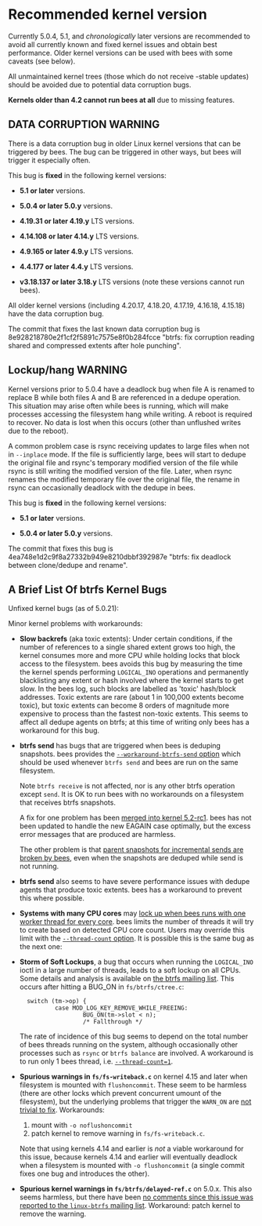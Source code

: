Recommended kernel version
==========================

Currently 5.0.4, 5.1, and *chronologically* later versions are recommended
to avoid all currently known and fixed kernel issues and obtain best
performance.  Older kernel versions can be used with bees with some
caveats (see below).

All unmaintained kernel trees (those which do not receive -stable updates)
should be avoided due to potential data corruption bugs.

**Kernels older than 4.2 cannot run bees at all** due to missing features.

DATA CORRUPTION WARNING
-----------------------

There is a data corruption bug in older Linux kernel versions that can
be triggered by bees.  The bug can be triggered in other ways, but bees
will trigger it especially often.

This bug is **fixed** in the following kernel versions:

* **5.1 or later** versions.

* **5.0.4 or later 5.0.y** versions.

* **4.19.31 or later 4.19.y** LTS versions.

* **4.14.108 or later 4.14.y** LTS versions.

* **4.9.165 or later 4.9.y** LTS versions.

* **4.4.177 or later 4.4.y** LTS versions.

* **v3.18.137 or later 3.18.y** LTS versions (note these versions cannot
run bees).

All older kernel versions (including 4.20.17, 4.18.20, 4.17.19, 4.16.18,
4.15.18) have the data corruption bug.

The commit that fixes the last known data corruption bug is
8e928218780e2f1cf2f5891c7575e8f0b284fcce "btrfs: fix corruption reading
shared and compressed extents after hole punching".


Lockup/hang WARNING
-------------------

Kernel versions prior to 5.0.4 have a deadlock bug when file A is
renamed to replace B while both files A and B are referenced in a
dedupe operation.  This situation may arise often while bees is running,
which will make processes accessing the filesystem hang while writing.
A reboot is required to recover.  No data is lost when this occurs
(other than unflushed writes due to the reboot).

A common problem case is rsync receiving updates to large files when not
in `--inplace` mode.  If the file is sufficiently large, bees will start
to dedupe the original file and rsync's temporary modified version of
the file while rsync is still writing the modified version of the file.
Later, when rsync renames the modified temporary file over the original
file, the rename in rsync can occasionally deadlock with the dedupe
in bees.

This bug is **fixed** in the following kernel versions:

* **5.1 or later** versions.

* **5.0.4 or later 5.0.y** versions.

The commit that fixes this bug is 4ea748e1d2c9f8a27332b949e8210dbbf392987e
"btrfs: fix deadlock between clone/dedupe and rename".



A Brief List Of btrfs Kernel Bugs
---------------------------------

Unfixed kernel bugs (as of 5.0.21):

Minor kernel problems with workarounds:

* **Slow backrefs** (aka toxic extents):  Under certain conditions,
  if the number of references to a single shared extent grows too high,
  the kernel consumes more and more CPU while holding locks that block
  access to the filesystem.  bees avoids this bug by measuring the time
  the kernel spends performing `LOGICAL_INO` operations and permanently
  blacklisting any extent or hash involved where the kernel starts
  to get slow.  In the bees log, such blocks are labelled as 'toxic'
  hash/block addresses.  Toxic extents are rare (about 1 in 100,000
  extents become toxic), but toxic extents can become 8 orders of
  magnitude more expensive to process than the fastest non-toxic
  extents.  This seems to affect all dedupe agents on btrfs; at this
  time of writing only bees has a workaround for this bug.

* **btrfs send** has bugs that are triggered when bees is
  deduping snapshots.  bees provides the [`--workaround-btrfs-send`
  option](options.md) which should be used whenever `btrfs send` and
  bees are run on the same filesystem.

  Note `btrfs receive` is not affected, nor is any other btrfs operation
  except `send`.  It is OK to run bees with no workarounds on a filesystem
  that receives btrfs snapshots.

  A fix for one problem has been [merged into kernel
  5.2-rc1](https://github.com/torvalds/linux/commit/62d54f3a7fa27ef6a74d6cdf643ce04beba3afa7).
  bees has not been updated to handle the new EAGAIN case optimally,
  but the excess error messages that are produced are harmless.

  The other problem is that [parent snapshots for incremental sends
  are broken by bees](https://github.com/Zygo/bees/issues/115), even
  when the snapshots are deduped while send is not running.

* **btrfs send** also seems to have severe performance issues with
  dedupe agents that produce toxic extents.  bees has a workaround to
  prevent this where possible.

* **Systems with many CPU cores** may [lock up when bees runs with one
  worker thread for every core](https://github.com/Zygo/bees/issues/91).
  bees limits the number of threads it will try to create based on
  detected CPU core count.  Users may override this limit with the
  [`--thread-count` option](options.md).  It is possible this is the
  same bug as the next one:

* **Storm of Soft Lockups**, a bug that occurs when running the
  `LOGICAL_INO` ioctl in a large number of threads, leads to a soft lockup
  on all CPUs.  Some details and analysis is available on [the btrfs
  mailing list](https://www.spinics.net/lists/linux-btrfs/msg89326.html).
  This occurs after hitting a BUG_ON in `fs/btrfs/ctree.c`:

        switch (tm->op) {
                case MOD_LOG_KEY_REMOVE_WHILE_FREEING:
                        BUG_ON(tm->slot < n);
                        /* Fallthrough */

  The rate of incidence of this bug seems to depend on the total number
  of bees threads running on the system, although occasionally other
  processes such as `rsync` or `btrfs balance` are involved.  A workaround
  is to run only 1 bees thread, i.e.  [`--thread-count=1`](options.md).

* **Spurious warnings in `fs/fs-writeback.c`** on kernel 4.15 and later
  when filesystem is mounted with `flushoncommit`.  These
  seem to be harmless (there are other locks which prevent
  concurrent umount of the filesystem), but the underlying
  problems that trigger the `WARN_ON` are [not trivial to
  fix](https://www.spinics.net/lists/linux-btrfs/msg87752.html).
  Workarounds:

  1. mount with `-o noflushoncommit`
  2. patch kernel to remove warning in `fs/fs-writeback.c`.

  Note that using kernels 4.14 and earlier is *not* a viable workaround
  for this issue, because kernels 4.14 and earlier will eventually
  deadlock when a filesystem is mounted with `-o flushoncommit` (a single
  commit fixes one bug and introduces the other).

* **Spurious kernel warnings in `fs/btrfs/delayed-ref.c`** on 5.0.x.
  This also seems harmless, but there have been [no comments
  since this issue was reported to the `linux-btrfs` mailing
  list](https://www.spinics.net/lists/linux-btrfs/msg89061.html).
  Workaround:  patch kernel to remove the warning.
